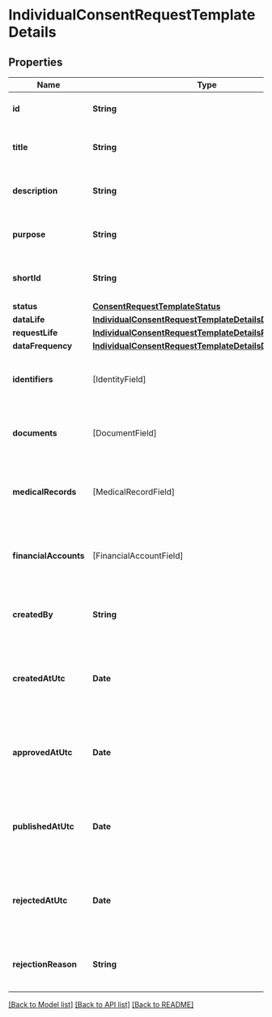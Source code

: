 # IndividualConsentRequestTemplateDetails

## Properties
Name | Type | Description | Notes
------------ | ------------- | ------------- | -------------
**id** | **String** | Consent request template id. | 
**title** | **String** | Consent request template title. | 
**description** | **String** | Consent request template description. | 
**purpose** | **String** | Consent request template purpose. | [optional] 
**shortId** | **String** | Consent request template short Id. | 
**status** | [**ConsentRequestTemplateStatus**](ConsentRequestTemplateStatus.md) |  | 
**dataLife** | [**IndividualConsentRequestTemplateDetailsDataLife**](IndividualConsentRequestTemplateDetailsDataLife.md) |  | [optional] 
**requestLife** | [**IndividualConsentRequestTemplateDetailsRequestLife**](IndividualConsentRequestTemplateDetailsRequestLife.md) |  | [optional] 
**dataFrequency** | [**IndividualConsentRequestTemplateDetailsDataFrequency**](IndividualConsentRequestTemplateDetailsDataFrequency.md) |  | [optional] 
**identifiers** | [IdentityField] | Consent request template identity fields. | [optional] 
**documents** | [DocumentField] | Consent request template document fields. | [optional] 
**medicalRecords** | [MedicalRecordField] | Consent request template medical record fields. | [optional] 
**financialAccounts** | [FinancialAccountField] | Consent request template financial account fields. | [optional] 
**createdBy** | **String** | Consent request template created by user. | 
**createdAtUtc** | **Date** | Consent request template created datetime in UTC timezone. | 
**approvedAtUtc** | **Date** | Consent request template approval datetime in UTC timezone. | [optional] 
**publishedAtUtc** | **Date** | Consent request template published datetime in UTC timezone. | [optional] 
**rejectedAtUtc** | **Date** | Consent request template rejection datetime in UTC timezone. | [optional] 
**rejectionReason** | **String** | Consent request template rejection reason. | [optional] 

[[Back to Model list]](../README.md#documentation-for-models) [[Back to API list]](../README.md#documentation-for-api-endpoints) [[Back to README]](../README.md)


